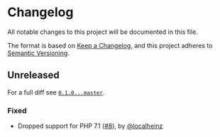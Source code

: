 # Changelog

All notable changes to this project will be documented in this file.

The format is based on [Keep a Changelog](https://keepachangelog.com/en/1.0.0/), and this project adheres to [Semantic Versioning](https://semver.org/spec/v2.0.0.html).

## Unreleased

For a full diff see [`0.1.0...master`](https://github.com/localheinz/phpunit-framework-constraint/compare/0.1.0...master).

### Fixed

* Dropped support for PHP 7.1 ([#8](https://github.com/localheinz/phpunit-framework-constraint/pull/8)), by [@localheinz](https://github.com/localheinz)
